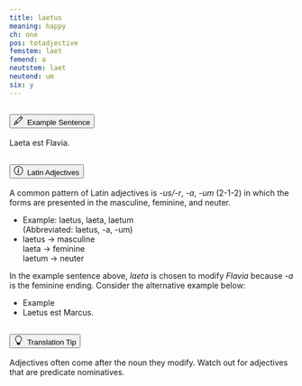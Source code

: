 ```yaml
---
title: laetus
meaning: happy
ch: one
pos: totadjective
femstem: laet
femend: a
neutstem: laet
neutend: um
six: y
---
```

<div class="accordion caro-accordion" id="accordionExample">
    <div class="accordion-item">
          <h2 class="accordion-header">
            <button class="accordion-button collapsed" type="button" data-bs-toggle="collapse" data-bs-target="#laetus1" aria-expanded="false" aria-controls="laetus1">
              <svg xmlns="http://www.w3.org/2000/svg" width="16" height="16" fill="currentColor" class="bi bi-pencil" viewBox="0 0 16 16"><path d="M12.146.146a.5.5 0 0 1 .708 0l3 3a.5.5 0 0 1 0 .708l-10 10a.5.5 0 0 1-.168.11l-5 2a.5.5 0 0 1-.65-.65l2-5a.5.5 0 0 1 .11-.168zM11.207 2.5 13.5 4.793 14.793 3.5 12.5 1.207zm1.586 3L10.5 3.207 4 9.707V10h.5a.5.5 0 0 1 .5.5v.5h.5a.5.5 0 0 1 .5.5v.5h.293zm-9.761 5.175-.106.106-1.528 3.821 3.821-1.528.106-.106A.5.5 0 0 1 5 12.5V12h-.5a.5.5 0 0 1-.5-.5V11h-.5a.5.5 0 0 1-.468-.325"/>
</svg>&#160; Example Sentence
            </button>
          </h2>
          <div id="laetus1" class="accordion-collapse collapse">
            <div class="accordion-body">
              <a data-bs-toggle="tooltip" data-bs-title="happy"><span class="{{ page.pos }}-underline">Laeta</span></a>
              <a data-bs-toggle="tooltip" data-bs-title="is">est</a> Flavia.
            </div>
          </div>
        </div>
        <div class="accordion-item">
          <h2 class="accordion-header">
            <button class="accordion-button collapsed" type="button" data-bs-toggle="collapse" data-bs-target="#laetus2" aria-expanded="false" aria-controls="laetus2">
              <svg xmlns="http://www.w3.org/2000/svg" width="16" height="16" fill="currentColor" class="bi bi-info-circle" viewBox="0 0 16 16">
  <path d="M8 15A7 7 0 1 1 8 1a7 7 0 0 1 0 14m0 1A8 8 0 1 0 8 0a8 8 0 0 0 0 16"/>
  <path d="m8.93 6.588-2.29.287-.082.38.45.083c.294.07.352.176.288.469l-.738 3.468c-.194.897.105 1.319.808 1.319.545 0 1.178-.252 1.465-.598l.088-.416c-.2.176-.492.246-.686.246-.275 0-.375-.193-.304-.533zM9 4.5a1 1 0 1 1-2 0 1 1 0 0 1 2 0"/>
</svg>&#160; Latin Adjectives
            </button>
          </h2>
          <div id="laetus2" class="accordion-collapse collapse">
            <div class="accordion-body">
              A common pattern of Latin adjectives is <i>-us/-r</i>, <i>-a</i>, <i>-um</i> (2-1-2) in which the forms are presented in the masculine, feminine, and neuter.<br>
              <ul class="list-group p-4">
                    <li class="list-group-item">Example: laetus, laeta, laetum<br>(Abbreviated: laetus, -a, -um)</li>
                    <li class="list-group-item p-3">
                      laetus &#x2192; masculine<br>
                      laeta &#x2192; feminine<br>
                      laetum &#x2192; neuter<br>
                    </li>
                  </ul>
              In the example sentence above, <i>laeta</i> is chosen to modify <i>Flavia</i> because <i>-a</i> is the feminine ending. Consider the alternative example below:
              <ul class="list-group p-4">
                    <li class="list-group-item">Example</li>
                    <li class="list-group-item p-3">
                    <a data-bs-toggle="tooltip" data-bs-title="happy"><span class="{{ page.pos }}-underline">Laetus</span></a>
                    <a data-bs-toggle="tooltip" data-bs-title="is">est</a>
                    Marcus.</li>
                  </ul>
            </div>
          </div>
        </div>
        <div class="accordion-item">
          <h2 class="accordion-header">
            <button class="accordion-button collapsed" type="button" data-bs-toggle="collapse" data-bs-target="#laetus3" aria-expanded="false" aria-controls="laetus3">
              <svg xmlns="http://www.w3.org/2000/svg" width="16" height="16" fill="currentColor" class="bi bi-lightbulb" viewBox="0 0 16 16"><path d="M2 6a6 6 0 1 1 10.174 4.31c-.203.196-.359.4-.453.619l-.762 1.769A.5.5 0 0 1 10.5 13a.5.5 0 0 1 0 1 .5.5 0 0 1 0 1l-.224.447a1 1 0 0 1-.894.553H6.618a1 1 0 0 1-.894-.553L5.5 15a.5.5 0 0 1 0-1 .5.5 0 0 1 0-1 .5.5 0 0 1-.46-.302l-.761-1.77a2 2 0 0 0-.453-.618A5.98 5.98 0 0 1 2 6m6-5a5 5 0 0 0-3.479 8.592c.263.254.514.564.676.941L5.83 12h4.342l.632-1.467c.162-.377.413-.687.676-.941A5 5 0 0 0 8 1"/>
</svg>         &#160;Translation Tip
            </button>
          </h2>
          <div id="laetus3" class="accordion-collapse collapse">
            <div class="accordion-body">
              Adjectives often come after the noun they modify. Watch out for adjectives that are predicate nominatives.
            </div>
          </div>
        </div>
          </div>
        </div>
      </div>
    </div>